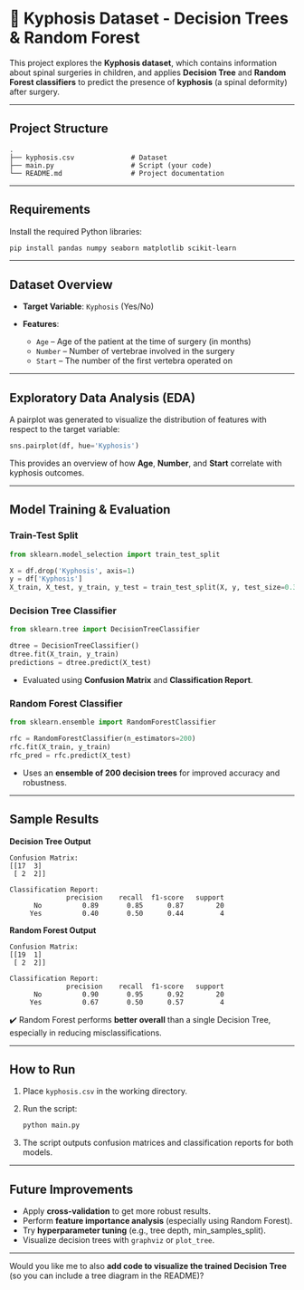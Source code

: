 # 🌳 Kyphosis Dataset - Decision Trees & Random Forest

This project explores the **Kyphosis dataset**, which contains information about spinal surgeries in children, and applies **Decision Tree** and **Random Forest classifiers** to predict the presence of **kyphosis** (a spinal deformity) after surgery.

---

## Project Structure

```
.
├── kyphosis.csv              # Dataset
├── main.py                   # Script (your code)
└── README.md                 # Project documentation
```

---

## Requirements

Install the required Python libraries:

```bash
pip install pandas numpy seaborn matplotlib scikit-learn
```

---

##  Dataset Overview

* **Target Variable**: `Kyphosis` (Yes/No)
* **Features**:

  * `Age` – Age of the patient at the time of surgery (in months)
  * `Number` – Number of vertebrae involved in the surgery
  * `Start` – The number of the first vertebra operated on

---

##  Exploratory Data Analysis (EDA)

A pairplot was generated to visualize the distribution of features with respect to the target variable:

```python
sns.pairplot(df, hue='Kyphosis')
```

This provides an overview of how **Age**, **Number**, and **Start** correlate with kyphosis outcomes.

---

##  Model Training & Evaluation

### Train-Test Split

```python
from sklearn.model_selection import train_test_split

X = df.drop('Kyphosis', axis=1)
y = df['Kyphosis']
X_train, X_test, y_train, y_test = train_test_split(X, y, test_size=0.33, random_state=42)
```

### Decision Tree Classifier

```python
from sklearn.tree import DecisionTreeClassifier

dtree = DecisionTreeClassifier()
dtree.fit(X_train, y_train)
predictions = dtree.predict(X_test)
```

* Evaluated using **Confusion Matrix** and **Classification Report**.

### Random Forest Classifier

```python
from sklearn.ensemble import RandomForestClassifier

rfc = RandomForestClassifier(n_estimators=200)
rfc.fit(X_train, y_train)
rfc_pred = rfc.predict(X_test)
```

* Uses an **ensemble of 200 decision trees** for improved accuracy and robustness.

---

##  Sample Results

**Decision Tree Output**

```
Confusion Matrix:
[[17  3]
 [ 2  2]]

Classification Report:
              precision    recall  f1-score   support
      No          0.89       0.85      0.87        20
     Yes          0.40       0.50      0.44         4
```

**Random Forest Output**

```
Confusion Matrix:
[[19  1]
 [ 2  2]]

Classification Report:
              precision    recall  f1-score   support
      No          0.90       0.95      0.92        20
     Yes          0.67       0.50      0.57         4
```

✔️ Random Forest performs **better overall** than a single Decision Tree, especially in reducing misclassifications.

---

##  How to Run

1. Place `kyphosis.csv` in the working directory.
2. Run the script:

   ```bash
   python main.py
   ```
3. The script outputs confusion matrices and classification reports for both models.

---

##  Future Improvements

* Apply **cross-validation** to get more robust results.
* Perform **feature importance analysis** (especially using Random Forest).
* Try **hyperparameter tuning** (e.g., tree depth, min\_samples\_split).
* Visualize decision trees with `graphviz` or `plot_tree`.

---

Would you like me to also **add code to visualize the trained Decision Tree** (so you can include a tree diagram in the README)?
